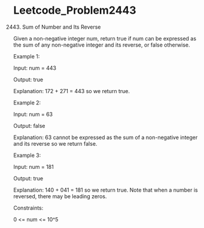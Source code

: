 # Leetcode_Problem2443




2443. Sum of Number and Its Reverse




Given a non-negative integer num, return true if num can be expressed as the sum of any non-negative integer and its reverse, or false otherwise.

 

Example 1:



Input: num = 443




Output: true




Explanation: 172 + 271 = 443 so we return true.




Example 2:





Input: num = 63




Output: false




Explanation: 63 cannot be expressed as the sum of a non-negative integer and its reverse so we return false.



Example 3:




Input: num = 181




Output: true




Explanation: 140 + 041 = 181 so we return true. Note that when a number is reversed, there may be leading zeros.
 




Constraints:





0 <= num <= 10^5

